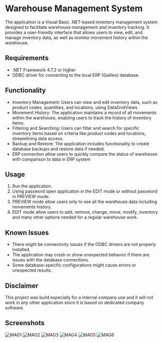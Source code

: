 # Warehouse Management System

The application is a Visual Basic .NET-based inventory management system designed to facilitate warehouse management and inventory tracking. It provides a user-friendly interface that allows users to view, edit, and manage inventory data, as well as monitor movement history within the warehouse.

## Requirements

- .NET Framework 4.7.2 or higher
- ODBC driver for connecting to the local ERP (Galileo) database.

## Functionality

- Inventory Management: Users can view and edit inventory data, such as product codes, quantities, and locations, using DataGridViews.
- Movement History: The application maintains a record of all movements within the warehouse, enabling users to track the history of inventory items.
- Filtering and Searching: Users can filter and search for specific inventory items based on criteria like product codes and locations, streamlining data access.
- Backup and Restore: The application includes functionality to create database backups and restore data if needed.
- ERP connection allow users to quickly compare the status of wareheose with comparison to data in ERP system

## Usage

1. Run the application.
2. Using password open application in the EDIT mode or without password in PREVIEW mode.
3. PREVIEW mode allow users only to see all the warehouse data including movements history.
4. EDIT mode allow users to add, remove, change, move, modify, inventory and many other options needed for a regular warehouse work. 

## Known Issues

- There might be connectivity issues if the ODBC drivers are not properly installed.
- The application may crash or show unexpected behavior if there are issues with the database connections.
- Some database-specific configurations might cause errors or unexpected results.

## Disclaimer

This project was build especially for a internal company use and it will not work in any other application since it is based on dedicated company software.

## Screenshots
![MAG1](https://github.com/swietlikm/Warehouse_management_system/assets/121583766/77b01614-ff29-464f-b4f5-9f42ca658f83)
![MAG2](https://github.com/swietlikm/Warehouse_management_system/assets/121583766/f58d839c-a8f5-49e0-98bf-dec9b97e1546)
![MAG3](https://github.com/swietlikm/Warehouse_management_system/assets/121583766/7552d1f6-48f4-4f1c-a825-5c122c94e0cb)
![MAG4](https://github.com/swietlikm/Warehouse_management_system/assets/121583766/1ecacec8-9ca5-4f21-b3d9-dd9535635348)
![MAG5](https://github.com/swietlikm/Warehouse_management_system/assets/121583766/fc2a243d-b48e-41c6-80ac-c6974f9a6005)
![MAG6](https://github.com/swietlikm/Warehouse_management_system/assets/121583766/8b5b7cab-ed6e-40f1-a602-b3d6a928590f)
